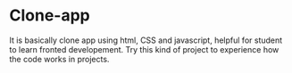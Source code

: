# Clone-app
It is basically clone app using html, CSS and javascript, helpful for student to learn fronted developement.
Try this kind of project to experience how the code works in projects.
